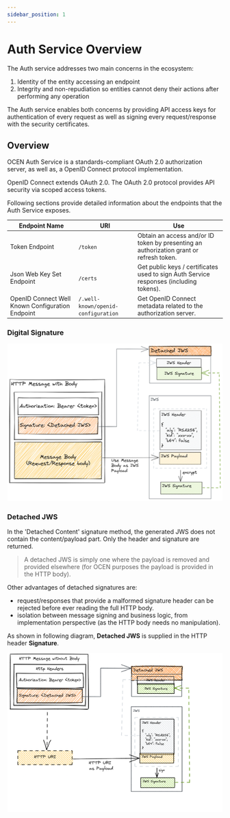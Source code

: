 ```yaml
---
sidebar_position: 1
---
```

# Auth Service Overview

The Auth service addresses two main concerns in the ecosystem:
1. Identity of the entity accessing an endpoint
2. Integrity and non-repudiation so entities cannot deny their actions after performing any operation

The Auth service enables both concerns by providing API access keys for authentication of every request as well as signing every request/response with the security certificates.

## Overview

OCEN Auth Service is a standards-compliant OAuth 2.0 authorization server, as well as, a OpenID Connect protocol implementation.

OpenID Connect extends OAuth 2.0. The OAuth 2.0 protocol provides API security via scoped access tokens.

Following sections provide detailed information about the endpoints that the Auth Service exposes.

| Endpoint Name | URI | Use |
| ------------- | --- | ----------- |
| Token Endpoint | `/token` | Obtain an access and/or ID token by presenting an authorization grant or refresh token. |
| Json Web Key Set Endpoint | `/certs` | Get public keys / certificates used to sign Auth Service responses (including tokens).
| OpenID Connect Well Known Configuration Endpoint | `/.well-known/openid-configuration` | Get OpenID Connect metadata related to the authorization server.

### Digital Signature

![Detached JWS](../_images/detached_jws.png "Detached Json Web Signature")

### Detached JWS

In the 'Detached Content' signature method, the generated JWS does not contain the content/payload part. Only the header and signature are returned. 

> A detached JWS is simply one where the payload is removed and provided elsewhere (for OCEN purposes the payload is provided in the HTTP body).

Other advantages of detached signatures are:
- request/responses that provide a malformed signature header can be rejected before ever reading the full HTTP body.
- isolation between message signing and business logic, from implementation perspective (as the HTTP body needs no manipulation).

As shown in following diagram, **Detached JWS** is supplied in the HTTP header **Signature**.

![Detached JWS in Header](../_images/detached_jws_http.png "Detached JWS in HTTP header")
